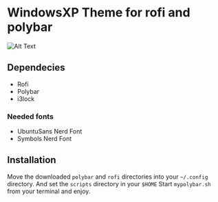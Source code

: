 # WindowsXP Theme for rofi and polybar

![Alt Text](https://scontent.fmex30-1.fna.fbcdn.net/v/t39.30808-6/548206117_24801923422760965_3225195875362149490_n.jpg?_nc_cat=103&ccb=1-7&_nc_sid=aa7b47&_nc_ohc=zdsLgfv7azUQ7kNvwEnRzuT&_nc_oc=Adn5a9PGcLY4jaiKh1yiGyZlrUkbapTETvTDm1dnWG1OT2PJvt9vxLeVP6YRVaphIWc&_nc_zt=23&_nc_ht=scontent.fmex30-1.fna&_nc_gid=RmmSe346wNVHhvcmFTwwCw&oh=00_Afbk7DDVi9NGDH_PWAnqxOTknHep7Ih8BICpiWF2C9mvnA&oe=68D65EAC)

## Dependecies

- Rofi
- Polybar
- i3lock

### Needed fonts

- UbuntuSans Nerd Font
- Symbols Nerd Font

## Installation

Move the downloaded `polybar` and `rofi` directories into your `~/.config` directory. And set the `scripts` directory in your `$HOME`
Start `mypolybar.sh` from your terminal and enjoy.

